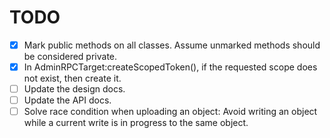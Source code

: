 TODO
====

- [x] Mark public methods on all classes. Assume unmarked methods should be considered private.
- [x] In AdminRPCTarget:createScopedToken(), if the requested scope does not exist, then create it.
- [ ] Update the design docs.
- [ ] Update the API docs.
- [ ] Solve race condition when uploading an object: Avoid writing an object while a current write is in progress to the same object.
